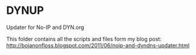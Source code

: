 # ﻿DYNUP
Updater for No-IP and DYN.org

This folder contains all the scripts and files form my blog post:
http://bojanonfloss.blogspot.com/2011/06/noip-and-dyndns-updater.html
